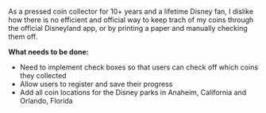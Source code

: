 As a pressed coin collector for 10+ years and a lifetime Disney fan, I dislike how there is no efficient and official way to keep trach of my coins through the official Disneyland app, or by printing a paper and manually checking them off. 

<b> What needs to be done: </b>
* Need to implement check boxes so that users can check off which coins they collected
* Allow users to register and save their progress 
* Add all coin locations for the Disney parks in Anaheim, California and Orlando, Florida
